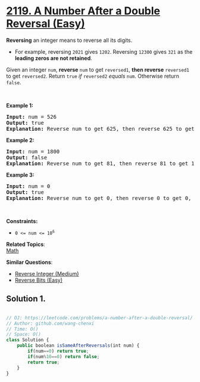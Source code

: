 # [2119. A Number After a Double Reversal (Easy)](https://leetcode.com/problems/a-number-after-a-double-reversal/)

<p><strong>Reversing</strong> an integer means to reverse all its digits.</p>

<ul>
	<li>For example, reversing <code>2021</code> gives <code>1202</code>. Reversing <code>12300</code> gives <code>321</code> as the <strong>leading zeros are not retained</strong>.</li>
</ul>

<p>Given an integer <code>num</code>, <strong>reverse</strong> <code>num</code> to get <code>reversed1</code>, <strong>then reverse</strong> <code>reversed1</code> to get <code>reversed2</code>. Return <code>true</code> <em>if</em> <code>reversed2</code> <em>equals</em> <code>num</code>. Otherwise return <code>false</code>.</p>

<p>&nbsp;</p>
<p><strong>Example 1:</strong></p>

<pre><strong>Input:</strong> num = 526
<strong>Output:</strong> true
<strong>Explanation:</strong> Reverse num to get 625, then reverse 625 to get 526, which equals num.
</pre>

<p><strong>Example 2:</strong></p>

<pre><strong>Input:</strong> num = 1800
<strong>Output:</strong> false
<strong>Explanation:</strong> Reverse num to get 81, then reverse 81 to get 18, which does not equal num.
</pre>

<p><strong>Example 3:</strong></p>

<pre><strong>Input:</strong> num = 0
<strong>Output:</strong> true
<strong>Explanation:</strong> Reverse num to get 0, then reverse 0 to get 0, which equals num.
</pre>

<p>&nbsp;</p>
<p><strong>Constraints:</strong></p>

<ul>
	<li><code>0 &lt;= num &lt;= 10<sup>6</sup></code></li>
</ul>

**Related Topics**:  
[Math](https://leetcode.com/tag/math/)

**Similar Questions**:

- [Reverse Integer (Medium)](https://leetcode.com/problems/reverse-integer/)
- [Reverse Bits (Easy)](https://leetcode.com/problems/reverse-bits/)

## Solution 1.

```js

// OJ: https://leetcode.com/problems/a-number-after-a-double-reversal/
// Author: github.com/wang-chenxi
// Time: O()
// Space: O()
class Solution {
    public boolean isSameAfterReversals(int num) {
        if(num==0) return true;
        if(num%10==0) return false;
        return true;
    }
}

```
